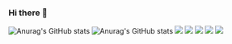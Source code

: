 ### Hi there 👋

<!--
**jaeyoung99-lee/jaeyoung99-lee** is a ✨ _special_ ✨ repository because its `README.md` (this file) appears on your GitHub profile.

Here are some ideas to get you started:

- 🔭 I’m currently working on ...
- 🌱 I’m currently learning ...
- 👯 I’m looking to collaborate on ...
- 🤔 I’m looking for help with ...
- 💬 Ask me about ...
- 📫 How to reach me: ...
- 😄 Pronouns: ...
- ⚡ Fun fact: ...
-->

![Anurag's GitHub stats](https://github-readme-stats.vercel.app/api/top-langs/?username=jaeyoung99-lee&exclude_repo=jaeyoung99-lee.github.io&layout=compact&theme=blue-green)
![Anurag's GitHub stats](https://github-readme-stats.vercel.app/api?username=jaeyoung99-lee&show_icons=true&theme=blue-green)
![](https://github-profile-summary-cards.vercel.app/api/cards/profile-details?username=jaeyoung99-lee&theme=nord_dark)
![](https://github-profile-summary-cards.vercel.app/api/cards/most-commit-language?username=jaeyoung99-lee&theme=blue-green)
![](https://github-profile-summary-cards.vercel.app/api/cards/repos-per-language?username=jaeyoung99-lee&theme=blue-green)
![](https://github-profile-summary-cards.vercel.app/api/cards/stats?username=jaeyoung99-lee&theme=blue-green)
![](https://github-profile-summary-cards.vercel.app/api/cards/productive-time?username=jaeyoung99-lee&theme=blue-green)

